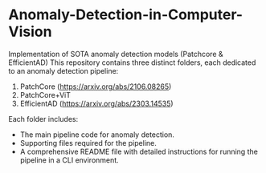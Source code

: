 # Anomaly-Detection-in-Computer-Vision
Implementation of SOTA anomaly detection models (Patchcore &amp; EfficientAD)
This repository contains three distinct folders, each dedicated to an anomaly detection pipeline:

1. PatchCore (https://arxiv.org/abs/2106.08265)
2. PatchCore+ViT
3. EfficientAD (https://arxiv.org/abs/2303.14535)

Each folder includes:

- The main pipeline code for anomaly detection.
- Supporting files required for the pipeline.
- A comprehensive README file with detailed instructions for running the pipeline in a CLI environment.
